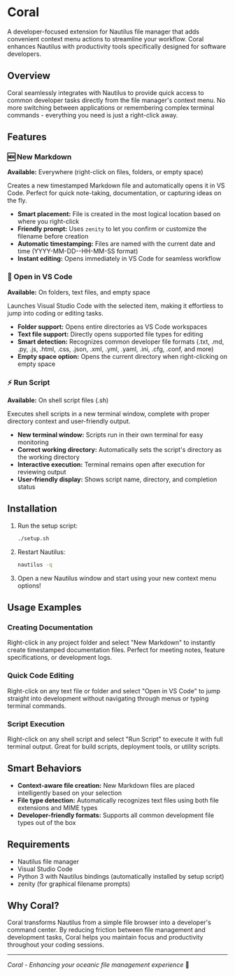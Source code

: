 # Coral

A developer-focused extension for Nautilus file manager that adds convenient context menu actions to streamline your workflow. Coral enhances Nautilus with productivity tools specifically designed for software developers.

## Overview

Coral seamlessly integrates with Nautilus to provide quick access to common developer tasks directly from the file manager's context menu. No more switching between applications or remembering complex terminal commands - everything you need is just a right-click away.

## Features

### 🆕 New Markdown
**Available:** Everywhere (right-click on files, folders, or empty space)

Creates a new timestamped Markdown file and automatically opens it in VS Code. Perfect for quick note-taking, documentation, or capturing ideas on the fly.

- **Smart placement:** File is created in the most logical location based on where you right-click
- **Friendly prompt:** Uses `zenity` to let you confirm or customize the filename before creation
- **Automatic timestamping:** Files are named with the current date and time (YYYY-MM-DD--HH-MM-SS format)
- **Instant editing:** Opens immediately in VS Code for seamless workflow

### 📂 Open in VS Code
**Available:** On folders, text files, and empty space

Launches Visual Studio Code with the selected item, making it effortless to jump into coding or editing tasks.

- **Folder support:** Opens entire directories as VS Code workspaces
- **Text file support:** Directly opens supported file types for editing
- **Smart detection:** Recognizes common developer file formats (.txt, .md, .py, .js, .html, .css, .json, .xml, .yml, .yaml, .ini, .cfg, .conf, and more)
- **Empty space option:** Opens the current directory when right-clicking on empty space

### ⚡ Run Script
**Available:** On shell script files (.sh)

Executes shell scripts in a new terminal window, complete with proper directory context and user-friendly output.

- **New terminal window:** Scripts run in their own terminal for easy monitoring
- **Correct working directory:** Automatically sets the script's directory as the working directory
- **Interactive execution:** Terminal remains open after execution for reviewing output
- **User-friendly display:** Shows script name, directory, and completion status

## Installation

1. Run the setup script:
   ```bash
   ./setup.sh
   ```

2. Restart Nautilus:
   ```bash
   nautilus -q
   ```

3. Open a new Nautilus window and start using your new context menu options!

## Usage Examples

### Creating Documentation
Right-click in any project folder and select "New Markdown" to instantly create timestamped documentation files. Perfect for meeting notes, feature specifications, or development logs.

### Quick Code Editing
Right-click on any text file or folder and select "Open in VS Code" to jump straight into development without navigating through menus or typing terminal commands.

### Script Execution
Right-click on any shell script and select "Run Script" to execute it with full terminal output. Great for build scripts, deployment tools, or utility scripts.

## Smart Behaviors

- **Context-aware file creation:** New Markdown files are placed intelligently based on your selection
- **File type detection:** Automatically recognizes text files using both file extensions and MIME types
- **Developer-friendly formats:** Supports all common development file types out of the box

## Requirements

- Nautilus file manager
- Visual Studio Code
- Python 3 with Nautilus bindings (automatically installed by setup script)
- zenity (for graphical filename prompts)

## Why Coral?

Coral transforms Nautilus from a simple file browser into a developer's command center. By reducing friction between file management and development tasks, Coral helps you maintain focus and productivity throughout your coding sessions.

---

*Coral - Enhancing your oceanic file management experience* 🪸